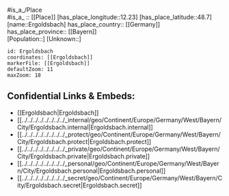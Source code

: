 ﻿---
location: [48.7,12.23] 
mapzoom: [7,12] 
mapmarker: city 
type: City
tags:
- geo/City


SpocWebEntityId: 30048
isDeleted: false
confidential: public

---
#is_a_/Place  
#is_a_ :: [[Place]] 
[has_place_longitude::12.23] 
[has_place_latitude::48.7] 
[name::Ergoldsbach] 
has_place_country:: [[Germany]]  
has_place_province:: [[Bayern]]  
[Population::] 
[Unknown::] 


```leaflet
id: Ergoldsbach
coordinates: [[Ergoldsbach]] 
markerFile: [[Ergoldsbach]] 
defaultZoom: 11 
maxZoom: 18
```


## Confidential Links & Embeds: 
- [[Ergoldsbach|Ergoldsbach]]  
- [[../../../../../../../../_internal/geo/Continent/Europe/Germany/West/Bayern/City/Ergoldsbach.internal|Ergoldsbach.internal]] 
- [[../../../../../../../../_protect/geo/Continent/Europe/Germany/West/Bayern/City/Ergoldsbach.protect|Ergoldsbach.protect]] 
- [[../../../../../../../../_private/geo/Continent/Europe/Germany/West/Bayern/City/Ergoldsbach.private|Ergoldsbach.private]] 
- [[../../../../../../../../_personal/geo/Continent/Europe/Germany/West/Bayern/City/Ergoldsbach.personal|Ergoldsbach.personal]] 
- [[../../../../../../../../_secret/geo/Continent/Europe/Germany/West/Bayern/City/Ergoldsbach.secret|Ergoldsbach.secret]] 
